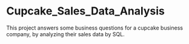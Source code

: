 # Cupcake_Sales_Data_Analysis
This project answers some business questions for a cupcake business company, by analyzing their sales data by SQL. 
